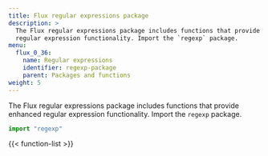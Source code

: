 ```yaml
---
title: Flux regular expressions package
description: >
  The Flux regular expressions package includes functions that provide enhanced
  regular expression functionality. Import the `regexp` package.
menu:
  flux_0_36:
    name: Regular expressions
    identifier: regexp-package
    parent: Packages and functions
weight: 5
---
```


The Flux regular expressions package includes functions that provide enhanced
regular expression functionality. Import the `regexp` package.

```js
import "regexp"
```

{{< function-list >}}
